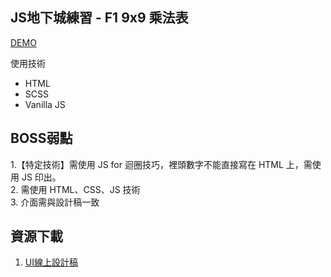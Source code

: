## JS地下城練習 - F1 9x9 乘法表

[DEMO](https://dylan237.github.io/JS_F1_multiplication/)

使用技術
- HTML
- SCSS
- Vanilla JS

## BOSS弱點

1.【特定技術】需使用 JS for 迴圈技巧，裡頭數字不能直接寫在 HTML 上，需使用 JS 印出。   
2. 需使用 HTML、CSS、JS 技術  
3. 介面需與設計稿一致  

## 資源下載
1. [UI線上設計稿](https://xd.adobe.com/spec/256981fc-ef65-4d9b-773c-45d8ef0353c6-5358/screen/50fba855-bde7-4771-b73c-3fd839418cf0/multiplication-chart/)  
